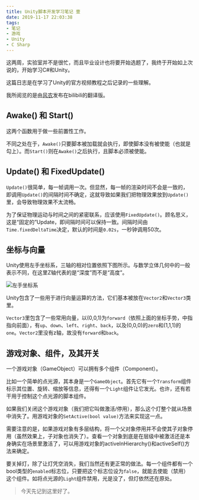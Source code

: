 ```yaml
---
title: Unity脚本开发学习笔记 壹
date: 2019-11-17 22:03:38
tags:
- 笔记
- 游戏
- Unity
- C Sharp
---
```

这两周，实验室并不是很忙，而且毕业设计也将要开始选题了，我终于开始如上次说的，开始学习C#和Unity。

这篇日志是在学习了Unity的官方视频教程之后记录的一些理解。

我所阅览的是由[风农](https://space.bilibili.com/7647261)发布在bilibili的翻译版。

## Awake() 和 Start()

这两个函数用于做一些前置性工作。

不同之处在于，`Awake()`只要脚本被加载就会执行，即使脚本没有被使能（也就是勾上）。而`Start()`则在`Awake()`之后执行，且脚本必须被使能。

## Update() 和 FixedUpdate()

`Update()`很简单，每一帧调用一次。但显然，每一帧的渲染时间不会是一致的，即调用`Update()`的间隔时间不确定，这就导致如果我们把物理效果放到`Update()`里，会导致物理效果不太流畅。

为了保证物理运动与时间之间的紧密联系，应该使用`FixedUpdate()`。顾名思义，这是“固定的”Update，即间隔时间可以保持一致。间隔时间由`Time.fixedDeltaTime`决定，默认的时间是`0.02s`，一秒钟调用50次。

## 坐标与向量

Unity使用左手坐标系，三轴的相对位置依照下图所示。与数学立体几何中的一般表示不同，在这里Z轴代表的是“深度”而不是“高度”。

![左手坐标系](https://images.hakurei.red/Y3NegGcqRf1EUOM.jpg)

Unity包含了一些用于进行向量运算的方法，它们基本被放在`Vector2`和`Vector3`类里。

`Vector3`里包含了一些常用向量，以(0,0,1)为`forward`（依照上面的坐标手势，中指指向前面），有`up`、`down`、`left`、`right`、`back`，以及(0,0,0)的`zero`和(1,1,1)的`one`。`Vector2`里没有z轴，故没有`forward`和`back`。

## 游戏对象、组件，及其开关

一个游戏对象（GameObject）可以拥有多个组件（Component）。

比如一个简单的点光源，其本身是一个`GameObject`。首先它有一个`Transform`组件标示其位置、旋转、缩放等信息，还得有一个`Light`组件让它发光。也许，还有若干用于控制这个点光源的脚本组件。

如果我们关闭这个游戏对象（我们把它叫做激活/停用），那么这个灯整个就从场景中消失了。用游戏对象的`SetActive(bool value)`方法来实现这一点。

需要注意的是，如果游戏对象有多层结构，将一个父对象停用并不会使其子对象停用（虽然效果上，子对象也消失了）。查看一个对象到底是在层级中被激活还是本身确实在场景里激活了，可以用游戏对象的activeInHierarchy()和activeSelf()方法来确定。

要关掉灯，除了让灯凭空消失，我们当然还有更正常的做法。每一个组件都有一个bool类型的`enabled`标志位，只要把这个标志位设为`false`，就能去使能（禁用）这个组件。如将点光源的`Light`组件禁用，光是没了，但灯依然还在原处。

> 今天先记到这里好了。
